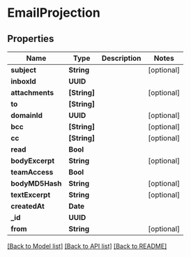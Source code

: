 # EmailProjection

## Properties
Name | Type | Description | Notes
------------ | ------------- | ------------- | -------------
**subject** | **String** |  | [optional] 
**inboxId** | **UUID** |  | 
**attachments** | **[String]** |  | [optional] 
**to** | **[String]** |  | 
**domainId** | **UUID** |  | [optional] 
**bcc** | **[String]** |  | [optional] 
**cc** | **[String]** |  | [optional] 
**read** | **Bool** |  | 
**bodyExcerpt** | **String** |  | [optional] 
**teamAccess** | **Bool** |  | 
**bodyMD5Hash** | **String** |  | [optional] 
**textExcerpt** | **String** |  | [optional] 
**createdAt** | **Date** |  | 
**_id** | **UUID** |  | 
**from** | **String** |  | [optional] 

[[Back to Model list]](../README#documentation-for-models) [[Back to API list]](../README#documentation-for-api-endpoints) [[Back to README]](../README)


